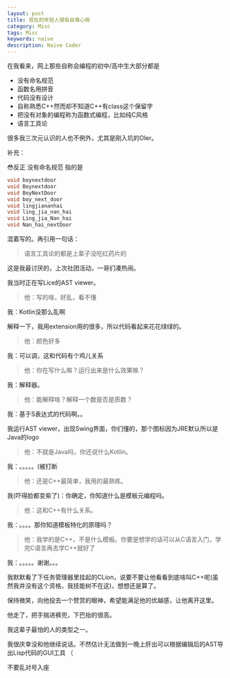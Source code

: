 ```yaml
---
layout: post
title: 现在的年轻人很有自尊心嘛
category: Misc
tags: Misc
keywords: naive
description: Naive Coder
---
```



在我看来，网上那些自称会编程的初中/高中生大部分都是

+ 没有命名规范
+ 函数名用拼音
+ 代码没有设计
+ 自称熟悉C++然而却不知道C++有class这个保留字
+ 把没有对象的编程称为函数式编程，比如纯C风格
+  语言工具论

很多我三次元认识的人也不例外，尤其是刚入坑的OIer。

补充：

😳反正 没有命名规范
指的是

```c
void boynextdoor
void Boynextdoor
void BoyNextDoor
void boy_next_door
void lingjiananhai
void ling_jia_nan_hai
void Ling_jia_Nan_hai
void Nan_hai_nextDoor
```

混着写的。再引用一句话：

> 语言工具论的都是上辈子没吃红药片的

这是我最讨厌的，上次社团活动，一哥们凑热闹。

我当时正在写Lice的AST viewer。

> 他：写的啥，好乱，看不懂

我：Kotlin没那么乱啊

解释一下，我用extension用的很多，所以代码看起来花花绿绿的。

> 他：颜色好多

我：可以调，这和代码有个鸡儿关系

> 他：你在写什么嘛？运行出来是什么效果嘛？

我：解释器。

> 他：能解释啥？解释一个数是否是质数？

我：基于S表达式的代码啊。。

我运行AST viewer，出现Swing界面，你们懂的，那个图标因为JRE默认所以是Java的logo

> 他：不就是Java吗，你还说什么Kotlin。

我：。。。。。(被打断

> 他：还是C++最简单，我用的最熟练。

我(吓得脸都变紫了)：你确定，你知道什么是模板元编程吗。

> 他：这和C++有什么关系。

我：。。。。那你知道模板特化的原理吗？

> 他：我学的是C++，不是什么模板。你要是想学的话可以从C语言入门，学完C语言再去学C++就好了

我：。。。。。谢谢。。。

我默默看了下任务管理器里挂起的CLion，说要不要让他看看到底啥叫C++呢(虽然我并没有这个资格，我技能树不在这)，想想还是算了。

保持微笑，向他投去一个赞赏的眼神，希望能满足他的优越感，让他离开这里。

他走了，把手揣进裤兜，下巴抬的很高。

我这辈子最怕的人的类型之一。

我很庆幸没和他继续说话。不然估计无法做到一晚上肝出可以根据编辑后的AST导出Lisp代码的GUI工具 （

不要乱对号入座